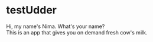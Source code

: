 # testUdder
Hi, my name's Nima. What's your name? <br>
This is an app that gives you on demand fresh cow's milk.
